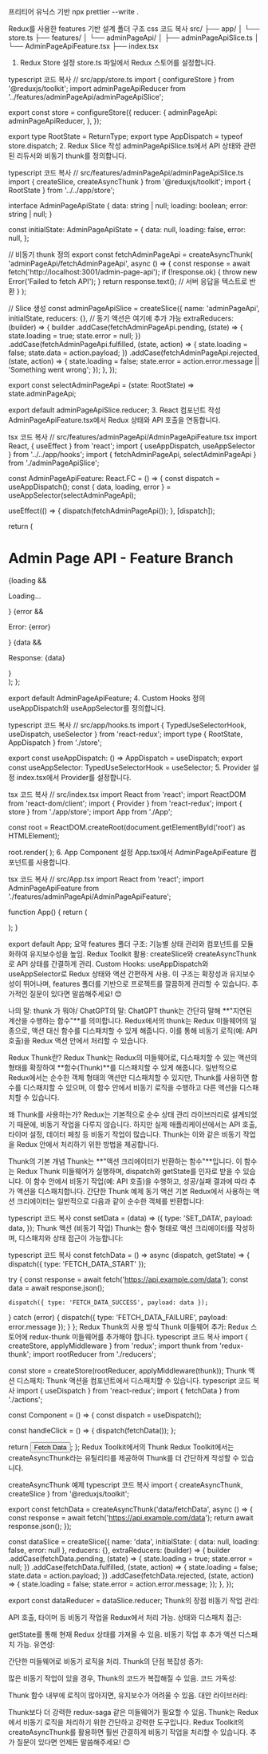 프리티어 유닉스 기반
npx prettier --write .



Redux를 사용한 features 기반 설계
폴더 구조
css
코드 복사
src/
├── app/
│ └── store.ts
├── features/
│ └── adminPageApi/
│ ├── adminPageApiSlice.ts
│ └── AdminPageApiFeature.tsx
├── index.tsx

1. Redux Store 설정
   store.ts 파일에서 Redux 스토어를 설정합니다.

typescript
코드 복사
// src/app/store.ts
import { configureStore } from '@reduxjs/toolkit';
import adminPageApiReducer from '../features/adminPageApi/adminPageApiSlice';

export const store = configureStore({
reducer: {
adminPageApi: adminPageApiReducer,
},
});

export type RootState = ReturnType<typeof store.getState>;
export type AppDispatch = typeof store.dispatch; 2. Redux Slice 작성
adminPageApiSlice.ts에서 API 상태와 관련된 리듀서와 비동기 thunk를 정의합니다.

typescript
코드 복사
// src/features/adminPageApi/adminPageApiSlice.ts
import { createSlice, createAsyncThunk } from '@reduxjs/toolkit';
import { RootState } from '../../app/store';

interface AdminPageApiState {
data: string | null;
loading: boolean;
error: string | null;
}

const initialState: AdminPageApiState = {
data: null,
loading: false,
error: null,
};

// 비동기 thunk 정의
export const fetchAdminPageApi = createAsyncThunk(
'adminPageApi/fetchAdminPageApi',
async () => {
const response = await fetch('http://localhost:3001/admin-page-api');
if (!response.ok) {
throw new Error('Failed to fetch API');
}
return response.text(); // 서버 응답을 텍스트로 반환
}
);

// Slice 생성
const adminPageApiSlice = createSlice({
name: 'adminPageApi',
initialState,
reducers: {}, // 동기 액션은 여기에 추가 가능
extraReducers: (builder) => {
builder
.addCase(fetchAdminPageApi.pending, (state) => {
state.loading = true;
state.error = null;
})
.addCase(fetchAdminPageApi.fulfilled, (state, action) => {
state.loading = false;
state.data = action.payload;
})
.addCase(fetchAdminPageApi.rejected, (state, action) => {
state.loading = false;
state.error = action.error.message || 'Something went wrong';
});
},
});

export const selectAdminPageApi = (state: RootState) => state.adminPageApi;

export default adminPageApiSlice.reducer; 3. React 컴포넌트 작성
AdminPageApiFeature.tsx에서 Redux 상태와 API 호출을 연동합니다.

tsx
코드 복사
// src/features/adminPageApi/AdminPageApiFeature.tsx
import React, { useEffect } from 'react';
import { useAppDispatch, useAppSelector } from '../../app/hooks';
import { fetchAdminPageApi, selectAdminPageApi } from './adminPageApiSlice';

const AdminPageApiFeature: React.FC = () => {
const dispatch = useAppDispatch();
const { data, loading, error } = useAppSelector(selectAdminPageApi);

useEffect(() => {
dispatch(fetchAdminPageApi());
}, [dispatch]);

return (

<div>
<h1>Admin Page API - Feature Branch</h1>
{loading && <p>Loading...</p>}
{error && <p style={{ color: 'red' }}>Error: {error}</p>}
{data && <p>Response: {data}</p>}
</div>
);
};

export default AdminPageApiFeature; 4. Custom Hooks 정의
useAppDispatch와 useAppSelector를 정의합니다.

typescript
코드 복사
// src/app/hooks.ts
import { TypedUseSelectorHook, useDispatch, useSelector } from 'react-redux';
import type { RootState, AppDispatch } from './store';

export const useAppDispatch: () => AppDispatch = useDispatch;
export const useAppSelector: TypedUseSelectorHook<RootState> = useSelector; 5. Provider 설정
index.tsx에서 Provider를 설정합니다.

tsx
코드 복사
// src/index.tsx
import React from 'react';
import ReactDOM from 'react-dom/client';
import { Provider } from 'react-redux';
import { store } from './app/store';
import App from './App';

const root = ReactDOM.createRoot(document.getElementById('root') as HTMLElement);

root.render(
<Provider store={store}>
<App />
</Provider>
); 6. App Component 설정
App.tsx에서 AdminPageApiFeature 컴포넌트를 사용합니다.

tsx
코드 복사
// src/App.tsx
import React from 'react';
import AdminPageApiFeature from './features/adminPageApi/AdminPageApiFeature';

function App() {
return (

<div className="App">
<AdminPageApiFeature />
</div>
);
}

export default App;
요약
features 폴더 구조:
기능별 상태 관리와 컴포넌트를 모듈화하여 유지보수성을 높임.
Redux Toolkit 활용:
createSlice와 createAsyncThunk로 API 상태를 간결하게 관리.
Custom Hooks:
useAppDispatch와 useAppSelector로 Redux 상태와 액션 간편하게 사용.
이 구조는 확장성과 유지보수성이 뛰어나며, features 폴더를 기반으로 프로젝트를 깔끔하게 관리할 수 있습니다. 추가적인 질문이 있다면 말씀해주세요! 😊

나의 말:
thunk 가 뭐야/
ChatGPT의 말:
ChatGPT
thunk는 간단히 말해 **"지연된 계산을 수행하는 함수"**를 의미합니다. Redux에서의 thunk는 Redux 미들웨어의 일종으로, 액션 대신 함수를 디스패치할 수 있게 해줍니다. 이를 통해 비동기 로직(예: API 호출)을 Redux 액션 안에서 처리할 수 있습니다.

Redux Thunk란?
Redux Thunk는 Redux의 미들웨어로, 디스패치할 수 있는 액션의 형태를 확장하여 **함수(Thunk)**를 디스패치할 수 있게 해줍니다. 일반적으로 Redux에서는 순수한 객체 형태의 액션만 디스패치할 수 있지만, Thunk를 사용하면 함수를 디스패치할 수 있으며, 이 함수 안에서 비동기 로직을 수행하고 다른 액션을 디스패치할 수 있습니다.

왜 Thunk를 사용하는가?
Redux는 기본적으로 순수 상태 관리 라이브러리로 설계되었기 때문에, 비동기 작업을 다루지 않습니다. 하지만 실제 애플리케이션에서는 API 호출, 타이머 설정, 데이터 페칭 등 비동기 작업이 많습니다. Thunk는 이와 같은 비동기 작업을 Redux 안에서 처리하기 위한 방법을 제공합니다.

Thunk의 기본 개념
Thunk는 **"액션 크리에이터가 반환하는 함수"**입니다.
이 함수는 Redux Thunk 미들웨어가 실행하며, dispatch와 getState를 인자로 받을 수 있습니다.
이 함수 안에서 비동기 작업(예: API 호출)을 수행하고, 성공/실패 결과에 따라 추가 액션을 디스패치합니다.
간단한 Thunk 예제
동기 액션
기본 Redux에서 사용하는 액션 크리에이터는 일반적으로 다음과 같이 순수한 객체를 반환합니다:

typescript
코드 복사
const setData = (data) => ({
type: 'SET_DATA',
payload: data,
});
Thunk 액션 (비동기 작업)
Thunk는 함수 형태로 액션 크리에이터를 작성하며, 디스패치와 상태 접근이 가능합니다:

typescript
코드 복사
const fetchData = () => async (dispatch, getState) => {
dispatch({ type: 'FETCH_DATA_START' });

try {
const response = await fetch('https://api.example.com/data');
const data = await response.json();

    dispatch({ type: 'FETCH_DATA_SUCCESS', payload: data });

} catch (error) {
dispatch({ type: 'FETCH_DATA_FAILURE', payload: error.message });
}
};
Redux Thunk의 사용 방식
Thunk 미들웨어 추가: Redux 스토어에 redux-thunk 미들웨어를 추가해야 합니다.
typescript
코드 복사
import { createStore, applyMiddleware } from 'redux';
import thunk from 'redux-thunk';
import rootReducer from './reducers';

const store = createStore(rootReducer, applyMiddleware(thunk));
Thunk 액션 디스패치: Thunk 액션을 컴포넌트에서 디스패치할 수 있습니다.
typescript
코드 복사
import { useDispatch } from 'react-redux';
import { fetchData } from './actions';

const Component = () => {
const dispatch = useDispatch();

const handleClick = () => {
dispatch(fetchData());
};

return <button onClick={handleClick}>Fetch Data</button>;
};
Redux Toolkit에서의 Thunk
Redux Toolkit에서는 createAsyncThunk라는 유틸리티를 제공하여 Thunk를 더 간단하게 작성할 수 있습니다.

createAsyncThunk 예제
typescript
코드 복사
import { createAsyncThunk, createSlice } from '@reduxjs/toolkit';

export const fetchData = createAsyncThunk('data/fetchData', async () => {
const response = await fetch('https://api.example.com/data');
return await response.json();
});

const dataSlice = createSlice({
name: 'data',
initialState: { data: null, loading: false, error: null },
reducers: {},
extraReducers: (builder) => {
builder
.addCase(fetchData.pending, (state) => {
state.loading = true;
state.error = null;
})
.addCase(fetchData.fulfilled, (state, action) => {
state.loading = false;
state.data = action.payload;
})
.addCase(fetchData.rejected, (state, action) => {
state.loading = false;
state.error = action.error.message;
});
},
});

export const dataReducer = dataSlice.reducer;
Thunk의 장점
비동기 작업 관리:

API 호출, 타이머 등 비동기 작업을 Redux에서 처리 가능.
상태와 디스패치 접근:

getState를 통해 현재 Redux 상태를 가져올 수 있음.
비동기 작업 후 추가 액션 디스패치 가능.
유연성:

간단한 미들웨어로 비동기 로직을 처리.
Thunk의 단점
복잡성 증가:

많은 비동기 작업이 있을 경우, Thunk의 코드가 복잡해질 수 있음.
코드 가독성:

Thunk 함수 내부에 로직이 많아지면, 유지보수가 어려울 수 있음.
대안 라이브러리:

Thunk보다 더 강력한 redux-saga 같은 미들웨어가 필요할 수 있음.
Thunk는 Redux에서 비동기 로직을 처리하기 위한 간단하고 강력한 도구입니다. Redux Toolkit의 createAsyncThunk를 활용하면 훨씬 간결하게 비동기 작업을 처리할 수 있습니다. 추가 질문이 있다면 언제든 말씀해주세요! 😊
